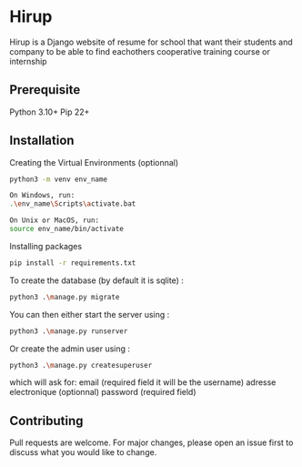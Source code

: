 # Hirup

Hirup is a Django website of resume for school that want their students and company to be able to find eachothers cooperative training course or internship 

## Prerequisite

Python 3.10+
Pip 22+

## Installation

Creating the Virtual Environments (optionnal)
```bash 
python3 -m venv env_name

On Windows, run: 
.\env_name\Scripts\activate.bat

On Unix or MacOS, run:
source env_name/bin/activate
```

Installing packages
```bash
pip install -r requirements.txt
```

To create the database (by default it is sqlite) :
```bash
python3 .\manage.py migrate
```

You can then either start the server using :
```bash
python3 .\manage.py runserver
```
Or create the admin user using :
```bash
python3 .\manage.py createsuperuser
```
which will ask for:
email (required field it will be the username)
adresse electronique (optionnal)
password (required field)

## Contributing

Pull requests are welcome. For major changes, please open an issue first
to discuss what you would like to change.

